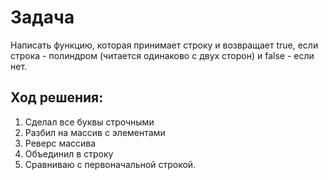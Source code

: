 # Задача
Написать функцию, которая принимает строку и возвращает true, 
если строка - полиндром (читается одинаково с двух сторон) 
и false - если нет.


## Ход решения:
1. Сделал все буквы строчными
2. Разбил на массив с элементами
3. Реверс массива
4. Объединил в строку
5. Сравниваю с первоначальной строкой.